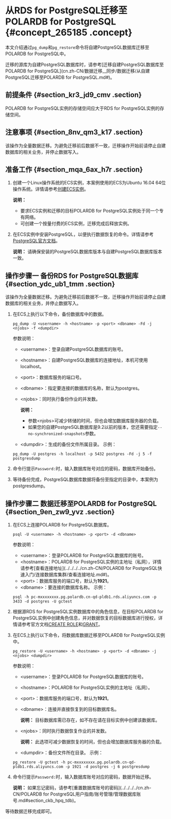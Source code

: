 # 从RDS for PostgreSQL迁移至POLARDB for PostgreSQL {#concept_265185 .concept}

本文介绍通过`pg_dump`和`pg_restore`命令将自建PostgreSQL数据库迁移至POLARDB for PostgreSQL中。

迁移的源库为自建PostgreSQL数据库时，请参考[迁移自建PostgreSQL数据库至POLARDB for PostgreSQL](cn.zh-CN/数据迁移__同步/数据迁移/从自建PostgreSQL迁移至POLARDB for PostgreSQL.md#)。

## 前提条件 {#section_kr3_jd9_cmv .section}

POLARDB for PostgreSQL实例的存储空间应大于RDS for PostgreSQL实例的存储空间。

## 注意事项 {#section_8nv_qm3_k17 .section}

该操作为全量数据迁移。为避免迁移前后数据不一致，迁移操作开始前请停止自建数据库的相关业务，并停止数据写入。

## 准备工作 {#section_mqa_6ax_h7r .section}

1.  创建一个Linux操作系统的ECS实例，本案例使用的ECS为Ubuntu 16.04 64位操作系统。详情请参考[创建ECS实例](https://help.aliyun.com/document_detail/25424.html)。

    **说明：** 

    -   要求ECS实例和迁移的目标POLARDB for PostgreSQL实例处于同一个专有网络。
    -   可创建一个按量付费的ECS实例，迁移完成后释放实例。
2.  在ECS实例中安装PostgreSQL，以便执行数据恢复的命令。详情请参考[PostgreSQL官方文档](https://www.postgresql.org/docs/11/installation.html)。

    **说明：** 请确保安装的PostgreSQL数据库版本与自建PostgreSQL数据库版本一致。


## 操作步骤一 备份RDS for PostgreSQL数据库 {#section_ydc_ub1_tmm .section}

该操作为全量数据迁移。为避免迁移前后数据不一致，迁移操作开始前请停止自建数据库的相关业务，并停止数据写入。

1.  在ECS上执行以下命令，备份数据库中的数据。

    ``` {#codeblock_tej_3cw_bre}
    pg_dump -U <username> -h <hostname> -p <port> <dbname> -Fd -j <njobs> -f <dumpdir>
    ```

    参数说明：

    -   <username\>：登录自建PostgreSQL数据库的账号。
    -   <hostname\>：自建PostgreSQL数据库的连接地址，本机可使用localhost。
    -   <port\>：数据库服务的端口号。
    -   <dbname\>：指定要连接的数据库的名称，默认为postgres。
    -   <njobs\>：同时执行备份作业的并发数。

        **说明：** 

        -   参数<njobs\>可减少转储的时间，但也会增加数据库服务器的负载。
        -   如果您的自建PostgreSQL数据库是9.2以前的版本，您还需要指定`--no-synchronized-snapshots`参数。
    -   <dumpdir\>：生成的备份文件所属目录。
    示例：

    ``` {#codeblock_e6w_43s_9ex}
    pg_dump -U postgres -h localhost -p 5432 postgres -Fd -j 5 -f postgresdump
    ```

2.  命令行提示`Password:`时，输入数据库账号对应的密码，数据库开始备份。
3.  等待备份完成，PostgreSQL数据库数据将备份至指定的目录中，本案例为postgresdump。

## 操作步骤二 数据迁移至POLARDB for PostgreSQL {#section_9en_zw9_yvz .section}

1.  在ECS上连接POLARDB for PostgreSQL数据库。

    ``` {#codeblock_f96_68k_mpi}
    psql -U <username> -h <hostname> -p <port> -d <dbname>
    ```

    参数说明：

    -   <username\>：登录POLARDB for PostgreSQL数据库的账号。
    -   <hostname\>：POLARDB for PostgreSQL实例的主地址（私网），详情请参考[查看连接地址](../../../../cn.zh-CN/POLARDB for PostgreSQL快速入门/连接数据库集群/查看连接地址.md#)。
    -   <port\>：数据库服务的端口号，默认为**1921**。
    -   <dbname\>：要连接的数据库名称。
    示例：

    ``` {#codeblock_h49_m0u_5j0}
    psql -h pc-mxxxxxxxx.pg.polardb.cn-qd-pldb1.rds.aliyuncs.com -p 3433 -d postgres -U gctest
    ```

2.  根据源RDS for PostgreSQL实例数据库中的角色信息，在目标POLARDB for PostgreSQL实例中创建角色信息，并对数据恢复的目标数据库进行授权，详情请参考官方文档[CREATE ROLE](https://www.postgresql.org/docs/11/sql-createrole.html)和[GRANT](https://www.postgresql.org/docs/11/sql-grant.html)。
3.  在ECS上执行以下命令，将数据库数据迁移至POLARDB for PostgreSQL实例中。

    ``` {#codeblock_ki5_kyg_uha}
    pg_restore -U <username> -h <hostname> -p <port> -d <dbname> -j <njobs> <dumpdir>
    ```

    参数说明：

    -   <username\>：登录POLARDB for PostgreSQL数据库的账号。
    -   <hostname\>：POLARDB for PostgreSQL实例的主地址（私网）。
    -   <port\>：数据库服务的端口号，默认为**1921**。
    -   <dbname\>：连接并直接恢复到的目标数据库名。

        **说明：** 目标数据库需已存在，如不存在请在目标实例中创建该数据库。

    -   <njobs\>：同时执行数据恢复作业的并发数。

        **说明：** 此选项可减少数据恢复的时间，但也会增加数据库服务器的负载。

    -   <dumpdir\>：备份文件所在目录。
    示例：

    ``` {#codeblock_fqr_1mj_06z}
    pg_restore -U gctest -h pc-mxxxxxxxx.pg.polardb.cn-qd-pldb1.rds.aliyuncs.com -p 1921 -d postgres -j 6 postgresdump
    ```

4.  命令行提示`Password:`时，输入数据库账号对应的密码，数据开始迁移。

    **说明：** 如果忘记密码，请参考[重置数据库账号的密码](../../../../cn.zh-CN/POLARDB for PostgreSQL用户指南/账号管理/管理数据库账号.md#section_ckb_hpq_tdb)。


等待数据迁移完成即可。

